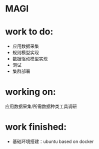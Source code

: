 # MAGI
# work to do:
  - 应用数据采集
  - 规则模型实现
  - 数据驱动模型实现
  - 测试
  - 集群部署
# working on:  
  应用数据采集/所需数据种类工具调研
# work finished:
  - 基础环境搭建：ubuntu based on docker
